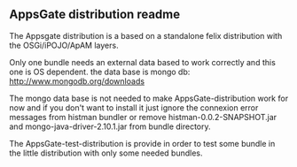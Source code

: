 AppsGate distribution readme
----------------------------

The Appsgate distribution is a based on a standalone felix distribution with the OSGi/iPOJO/ApAM
layers.

Only one bundle needs an external data based to work correctly and this one is OS dependent.
the data base is mongo db:
http://www.mongodb.org/downloads

The mongo data base is not needed to make AppsGate-distribution work for now and if you don't want
to install it just ignore the connexion error messages from histman bundler or remove
histman-0.0.2-SNAPSHOT.jar and mongo-java-driver-2.10.1.jar from bundle directory.

The AppsGate-test-distribution is provide in order to test some bundle in the little distribution
with only some needed bundles.

